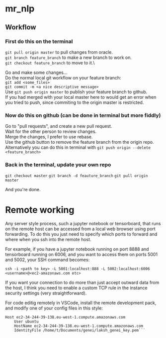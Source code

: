 # mr_nlp

## Workflow
### First do this on the terminal
`git pull origin master` to pull changes from oracle.\
`git branch feature_branch` to make a new branch to work on.\
`git checkout feature_branch` to move to it.\

Go and make some changes...\
Do the normal local git workflow on your feature branch:\
`git add <some_files>`\
`git commit -m <a nice descriptive message>`\
Use `git push origin master` to publish your feature branch to github.\
If you had merged with your local master here to would get an error when you tried to push,
since commiting to the origin master is restricted.

### Now do this on github (can be done in terminal but more fiddly)
Go to "pull requests", and create a new pull request.\
Wait for the other person to review changes.\
Merge the changes, I prefer to use rebase.\
Use the github button to remove the feature branch from the origin repo.\
Alternatively you can do this in terminal with `git push origin --delete <feature_branch>`

### Back in the terminal, update your own repo
`git checkout master`
`git branch -d feauture_branch`
`git pull origin master`

And you're done.

# Remote working

Any server style process, such a jupyter notebook or tensorboard, that runs on the remote host can be accessed from a local web browser using port forwarding. To do this you just need to specify which ports to forward and where when you ssh into the remote host.

For example, if you have a jupyter notebook running on port 8888 and tensorboard running on 6006, and you want to access them on ports 5001 and 5002, your SSH command becomes:

```ssh -i <path to key> -L 5001:localhost:888 -L 5002:localhost:6006 <username>@<ec2-amazonaws.com etc>```

If you want your connection to do more than just accept outward data from the host, I think you need to enable a custom TCP rule in the instance security settings (very straightforward).

For code editig remotely in VSCode, install the remote development pack, and modify one of your config files in this style:

```
Host ec2-34-244-39-138.eu-west-1.compute.amazonaws.com
    User ubuntu
    HostName ec2-34-244-39-138.eu-west-1.compute.amazonaws.com
    IdentityFile /home/t/Documents/genei/laksh_genei_key.pem```
